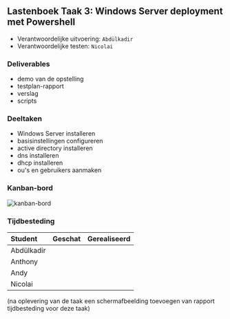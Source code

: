 ## Lastenboek Taak 3: Windows Server deployment met Powershell

* Verantwoordelijke uitvoering: `Abdülkadir`
* Verantwoordelijke testen: `Nicolai`

### Deliverables

* demo van de opstelling
* testplan-rapport
* verslag
* scripts

### Deeltaken

* Windows Server installeren
* basisinstellingen configureren
* active directory installeren
* dns installeren
* dhcp installeren
* ou's en gebruikers aanmaken

### Kanban-bord

![kanban-bord](https://github.com/HoGentTIN/ops3-g03/blob/master/weekrapport/image/week5_kanban.PNG)

### Tijdbesteding

| Student  | Geschat | Gerealiseerd |
| :---     |    ---: |         ---: |
| Abdülkadir |         |              |
| Anthony |         |              |
| Andy |         |              |
| Nicolai |         |              |

(na oplevering van de taak een schermafbeelding toevoegen van rapport tijdbesteding voor deze taak)
